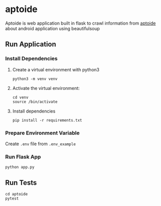 # aptoide
Aptoide is web application built in flask to crawl information from [aptoide](https://en.aptoide.com/) about android application using beautifulsoup

## Run Application
### Install Dependencies
1. Create a virtual environment with python3
   ```shell
   python3 -m venv venv
   ```
2. Activate the virtual environment:
   ```shell
   cd venv
   source /bin/activate
   ```
3. Install dependencies
   ```shell
   pip install -r requirements.txt
   ```
   
### Prepare Environment Variable
Create `.env` file from `.env_example`

### Run Flask App
```shell
python app.py
```

## Run Tests

```shell
cd aptoide
pytest
```

